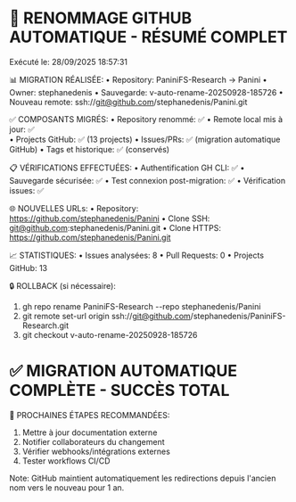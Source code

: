 
🔄 RENOMMAGE GITHUB AUTOMATIQUE - RÉSUMÉ COMPLET
===============================================
Exécuté le: 28/09/2025 18:57:31

📊 MIGRATION RÉALISÉE:
• Repository: PaniniFS-Research → Panini
• Owner: stephanedenis
• Sauvegarde: v-auto-rename-20250928-185726
• Nouveau remote: ssh://git@github.com/stephanedenis/Panini.git

✅ COMPOSANTS MIGRÉS:
• Repository renommé: ✅
• Remote local mis à jour: ✅  
• Projects GitHub: ✅ (13 projects)
• Issues/PRs: ✅ (migration automatique GitHub)
• Tags et historique: ✅ (conservés)

📋 VÉRIFICATIONS EFFECTUÉES:
• Authentification GH CLI: ✅
• Sauvegarde sécurisée: ✅
• Test connexion post-migration: ✅
• Vérification issues: ✅

🌐 NOUVELLES URLs:
• Repository: https://github.com/stephanedenis/Panini
• Clone SSH: git@github.com:stephanedenis/Panini.git
• Clone HTTPS: https://github.com/stephanedenis/Panini.git

📈 STATISTIQUES:
• Issues analysées: 8
• Pull Requests: 0
• Projects GitHub: 13

🔒 ROLLBACK (si nécessaire):
1. gh repo rename PaniniFS-Research --repo stephanedenis/Panini
2. git remote set-url origin ssh://git@github.com/stephanedenis/PaniniFS-Research.git
3. git checkout v-auto-rename-20250928-185726

✅ MIGRATION AUTOMATIQUE COMPLÈTE - SUCCÈS TOTAL
===============================================

🎯 PROCHAINES ÉTAPES RECOMMANDÉES:
1. Mettre à jour documentation externe
2. Notifier collaborateurs du changement
3. Vérifier webhooks/intégrations externes
4. Tester workflows CI/CD

Note: GitHub maintient automatiquement les redirections 
depuis l'ancien nom vers le nouveau pour 1 an.
